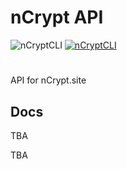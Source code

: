 # nCrypt API
![nCryptCLI](https://github.com/Ncrypt-Site/ncrypt-api/workflows/nCryptCLI/badge.svg)
[![nCryptCLI](https://goreportcard.com/badge/github.com/Ncrypt-Site/ncrypt-api)](https://goreportcard.com/report/github.com/Ncrypt-Site/ncrypt-api)
#
API for nCrypt.site

## Docs
TBA

TBA
